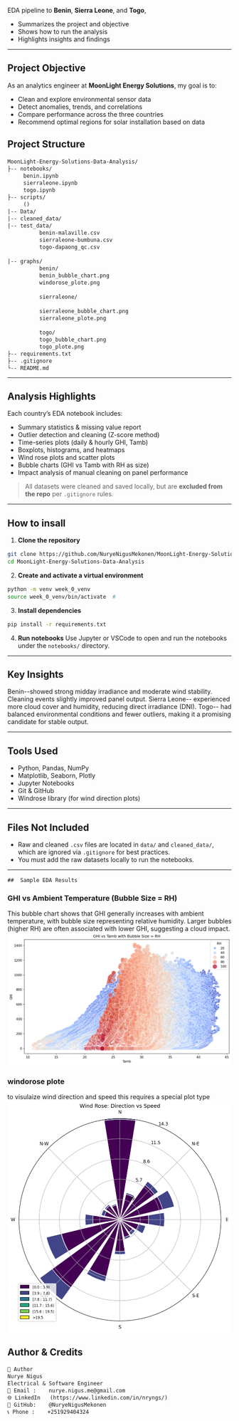 
 EDA pipeline to **Benin**, **Sierra Leone**, and **Togo**,

* Summarizes the project and objective
* Shows how to run the analysis
* Highlights insights and findings

---

##  Project Objective

As an analytics engineer at **MoonLight Energy Solutions**, my goal is to:
- Clean and explore environmental sensor data
- Detect anomalies, trends, and correlations
- Compare performance across the three countries
- Recommend optimal regions for solar installation based on data



## Project Structure

```
MoonLight-Energy-Solutions-Data-Analysis/
├-- notebooks/
     benin.ipynb
     sierraleone.ipynb
     togo.ipynb
├-- scripts/
     ()
|-- Data/
|-- cleaned_data/
|-- test_data/
          benin-malaville.csv
          sierraleone-bumbuna.csv
          togo-dapaong_qc.csv

|-- graphs/
          benin/
          benin_bubble_chart.png
          windorose_plote.png
          
          sierraleone/

          sierraleone_bubble_chart.png
          sierraleone_plote.png

          togo/
          togo_bubble_chart.png
          togo_plote.png
├-- requirements.txt
├-- .gitignore
└-- README.md
````

---

## Analysis Highlights

Each country’s EDA notebook includes:

* Summary statistics & missing value report
* Outlier detection and cleaning (Z-score method)
* Time-series plots (daily & hourly GHI, Tamb)
* Boxplots, histograms, and heatmaps
* Wind rose plots and scatter plots
* Bubble charts (GHI vs Tamb with RH as size)
* Impact analysis of manual cleaning on panel performance

> All datasets were cleaned and saved locally, but are **excluded from the repo** per `.gitignore` rules.

---

##  How to insall

1. **Clone the repository**

```bash
git clone https://github.com/NuryeNigusMekonen/MoonLight-Energy-Solutions-Data-Analysis.git
cd MoonLight-Energy-Solutions-Data-Analysis
```

2. **Create and activate a virtual environment**

```bash
python -m venv week_0_venv
source week_0_venv/bin/activate  # 
```

3. **Install dependencies**

```bash
pip install -r requirements.txt
```

4. **Run notebooks**
   Use Jupyter or VSCode to open and run the notebooks under the `notebooks/` directory.

---

## Key Insights

Benin--showed strong midday irradiance and moderate wind stability. Cleaning events slightly improved panel output.
Sierra Leone-- experienced more cloud cover and humidity, reducing direct irradiance (DNI).
Togo-- had balanced environmental conditions and fewer outliers, making it a promising candidate for stable output.

---

##  Tools Used

* Python, Pandas, NumPy
* Matplotlib, Seaborn, Plotly
* Jupyter Notebooks
* Git & GitHub
* Windrose library (for wind direction plots)

---

##  Files Not Included

* Raw and cleaned `.csv` files are located in `data/` and `cleaned_data/`, which are ignored via `.gitignore` for best practices.
* You must add the raw datasets locally to run the notebooks.

---
```
##  Sample EDA Results
```

###  GHI vs Ambient Temperature (Bubble Size = RH)
This bubble chart shows that GHI generally increases with ambient temperature, with bubble size representing relative humidity. Larger bubbles (higher RH) are often associated with lower GHI, suggesting a cloud impact.
![Bubble Chart](graphs/benin/benin_bubble_chart.png)



###  windorose plote

to visulaize wind direction and speed this requires a special plot type
![GHI Trend](graphs/benin/windorose_plote.png)


## Author & Credits
```
👤 Author
Nurye Nigus
Electrical & Software Engineer
📧 Email :    nurye.nigus.me@gmail.com
🌐 LinkedIn   (https://www.linkedin.com/in/nryngs/)
🐙 GitHub:    @NuryeNigusMekonen
📞 Phone :    +251929404324

```


